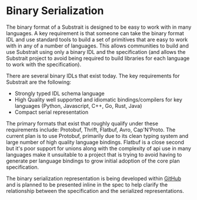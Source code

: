 # Binary Serialization

The binary format of a Substrait is designed to be easy to work with in many languages. A key requirement is that someone can take the binary format IDL and use standard tools to build a set of primitives that are easy to work with in any of a number of languages. This allows communities to build and use Substrait using only a binary IDL and the specification (and allows the Substrait project to avoid being required to build libraries for each language to work with the specification). 

There are several binary IDLs that exist today. The key requirements for Substrait are the following:

* Strongly typed IDL schema language
* High Quality well supported and idiomatic bindings/compilers for key languages (Python, Javascript, C++, Go, Rust, Java)
* Compact serial representation

The primary formats that exist that roughly qualify under these requirements include: Protobuf, Thrift, Flatbuf, Avro, Cap'N'Proto. The current plan is to use Protobuf, primarily due to its clean typing system and large number of high quality language bindings. Flatbuf is a close second but it's poor support for unions along with the complexity of api use in many languages make it unsuitable to a project that is trying to avoid having to generate per language bindings to grow initial adoption of the core plan specification.

The binary serialization representation is being developed within [GitHub](https://github.com/substrait-io/substrait/tree/main/binary) and is planned to be presented inline in the spec to help clarify the relationship between the specification and the serialized representations.

